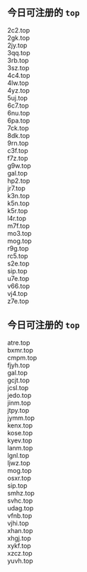 
## 今日可注册的 `top`
>
2c2.top   
2gk.top   
2jy.top   
3qq.top   
3rb.top   
3sz.top   
4c4.top   
4lw.top   
4yz.top   
5uj.top   
6c7.top   
6nu.top   
6pa.top   
7ck.top   
8dk.top   
9rn.top   
c3f.top   
f7z.top   
g9w.top   
gal.top   
hp2.top   
jr7.top   
k3n.top   
k5n.top   
k5r.top   
l4r.top   
m7f.top   
mo3.top   
mog.top   
r9g.top   
rc5.top   
s2e.top   
sip.top   
u7e.top   
v66.top   
vj4.top   
z7e.top   


## 今日可注册的 `top`
>
atre.top   
bxmr.top   
cmpm.top   
fjyh.top   
gal.top   
gcjt.top   
jcsl.top   
jedo.top   
jinm.top   
jtpy.top   
jymm.top   
kenx.top   
kose.top   
kyev.top   
lanm.top   
lgnl.top   
ljwz.top   
mog.top   
osxr.top   
sip.top   
smhz.top   
svhc.top   
udag.top   
vfnb.top   
vjhi.top   
xhan.top   
xhgj.top   
xykf.top   
xzcz.top   
yuvh.top   

